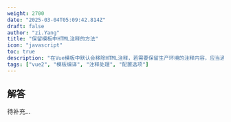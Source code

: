 ```yaml
---
weight: 2700
date: "2025-03-04T05:09:42.814Z"
draft: false
author: "zi.Yang"
title: "保留模板中HTML注释的方法"
icon: "javascript"
toc: true
description: "在Vue模板中默认会移除HTML注释，若需要保留生产环境的注释内容，应当通过何种配置或特殊语法实现？请说明其实现原理。"
tags: ["vue2", "模板编译", "注释处理", "配置选项"]
---
```


## 解答

待补充...
